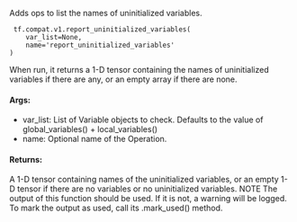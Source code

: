 Adds ops to list the names of uninitialized variables.

```
 tf.compat.v1.report_uninitialized_variables(
    var_list=None,
    name='report_uninitialized_variables'
)
```
When run, it returns a 1-D tensor containing the names of uninitialized variables if there are any, or an empty array if there are none.
#### Args:
- var_list: List of Variable objects to check. Defaults to the value of global_variables() + local_variables()
- name: Optional name of the Operation.
#### Returns:
A 1-D tensor containing names of the uninitialized variables, or an empty 1-D tensor if there are no variables or no uninitialized variables.
NOTE The output of this function should be used. If it is not, a warning will be logged. To mark the output as used, call its .mark_used() method.
